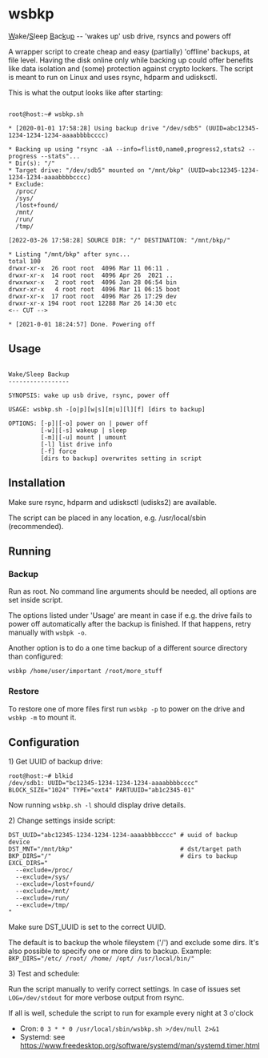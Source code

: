 # wsbkp

<u>W</u>ake/<u>S</u>leep <u>B</u>ac<u>k</u>u<u>p</u> -- 'wakes up' usb drive, rsyncs and powers off

A wrapper script to create cheap and easy (partially) 'offline' backups, at file level. Having the disk online only while backing up could offer benefits like data isolation and (some) protection against crypto lockers. The script is meant to run on Linux and uses rsync, hdparm and udisksctl.

This is what the output looks like after starting:

```

root@host:~# wsbkp.sh

* [2020-01-01 17:58:28] Using backup drive "/dev/sdb5" (UUID=abc12345-1234-1234-1234-aaaabbbbcccc)

* Backing up using "rsync -aA --info=flist0,name0,progress2,stats2 --progress --stats"...
* Dir(s): "/"
* Target drive: "/dev/sdb5" mounted on "/mnt/bkp" (UUID=abc12345-1234-1234-1234-aaaabbbbcccc)
* Exclude:
  /proc/
  /sys/
  /lost+found/
  /mnt/
  /run/
  /tmp/

[2022-03-26 17:58:28] SOURCE DIR: "/" DESTINATION: "/mnt/bkp/"

* Listing "/mnt/bkp" after sync...
total 100
drwxr-xr-x  26 root root  4096 Mar 11 06:11 .
drwxr-xr-x  14 root root  4096 Apr 26  2021 ..
drwxrwxr-x   2 root root  4096 Jan 28 06:54 bin
drwxr-xr-x   4 root root  4096 Mar 11 06:15 boot
drwxr-xr-x  17 root root  4096 Mar 26 17:29 dev
drwxr-xr-x 194 root root 12288 Mar 26 14:30 etc
<-- CUT -->

* [2021-0-01 18:24:57] Done. Powering off

```

## Usage

```

Wake/Sleep Backup
-----------------

SYNOPSIS: wake up usb drive, rsync, power off

USAGE: wsbkp.sh -[o|p][w|s][m|u][l][f] [dirs to backup]

OPTIONS: [-p]|[-o] power on | power off
         [-w]|[-s] wakeup | sleep
         [-m]|[-u] mount | umount
         [-l] list drive info
         [-f] force
         [dirs to backup] overwrites setting in script

```

## Installation

Make sure rsync, hdparm and udisksctl (udisks2) are available.

The script can be placed in any location, e.g. /usr/local/sbin (recommended).

## Running

### Backup

Run as root. No command line arguments should be needed, all options are set inside script.

The options listed under 'Usage' are meant in case if e.g. the drive fails to power off automatically after the backup is finished. If that happens, retry manually with `wsbpk -o`.

Another option is to do a one time backup of a different source directory than configured:

`wsbkp /home/user/important /root/more_stuff`

### Restore

To restore one of more files first run `wsbkp -p` to power on the drive and `wsbkp -m` to mount it.

## Configuration

1\) Get UUID of backup drive:

```
root@host:~# blkid
/dev/sdb1: UUID="bc12345-1234-1234-1234-aaaabbbbcccc" BLOCK_SIZE="1024" TYPE="ext4" PARTUUID="ab1c2345-01"
```

Now running `wsbkp.sh -l` should display drive details.

2\) Change settings inside script:

```
DST_UUID="abc12345-1234-1234-1234-aaaabbbbcccc" # uuid of backup device
DST_MNT="/mnt/bkp"                              # dst/target path
BKP_DIRS="/"                                    # dirs to backup
EXCL_DIRS="
  --exclude=/proc/
  --exclude=/sys/
  --exclude=/lost+found/
  --exclude=/mnt/
  --exclude=/run/
  --exclude=/tmp/
"
```

Make sure DST_UUID is set to the correct UUID.

The default is to backup the whole fileystem ('/') and exclude some dirs. It's also possible to specify one or more dirs to backup. Example: `BKP_DIRS="/etc/ /root/ /home/ /opt/ /usr/local/bin/"`

3\) Test and schedule:

Run the script manually to verify correct settings. In case of issues set `LOG=/dev/stdout` for more verbose output from rsync.

If all is well, schedule the script to run for example every night at 3 o'clock

- Cron: `0 3 * * 0 /usr/local/sbin/wsbkp.sh >/dev/null 2>&1`
- Systemd: see https://www.freedesktop.org/software/systemd/man/systemd.timer.html
